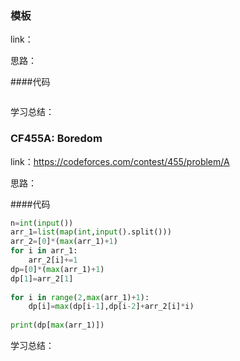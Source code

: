 ### 模板
link：

思路：

####代码
```python

```
学习总结：

### CF455A: Boredom
link：https://codeforces.com/contest/455/problem/A

思路：

####代码
```python
n=int(input())
arr_1=list(map(int,input().split()))
arr_2=[0]*(max(arr_1)+1)
for i in arr_1:
    arr_2[i]+=1
dp=[0]*(max(arr_1)+1)
dp[1]=arr_2[1]
 
for i in range(2,max(arr_1)+1):
    dp[i]=max(dp[i-1],dp[i-2]+arr_2[i]*i)
 
print(dp[max(arr_1)])
```
学习总结：

